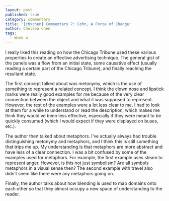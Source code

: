 ```yaml
---
layout: post
published: true
category: commentary
title: '[chxchen] Commentary 7: Cohn, A Force of Change'
author: Chelsea Chen
tags:
  - Week 4
---
```

I really liked this reading on how the Chicago Tribune used these various properties to create an effective advertising technique. The general gist of the panels was a flow from an initial state, some causative effect (usually reading a certain part of the Chicago Tribune), and finally reaching the resultant state.

The first concept talked about was metonymy, which is the use of something to represent a  related concept. I think the clown nose and lipstick marks were really good examples for me because of the very clear connection between the object and what it was supposed to represent. However, the rest of the examples were a lot less clear to me. I had to look at them for a while to understand or read the description, which makes me think they would’ve been less effective, especially if they were meant to be quickly consumed (which I would expect if they were displayed on buses, etc.).

The author then talked about metaphors. I’ve actually always had trouble distinguishing metonymy and metaphors, and I think this is still something that trips me up. My understanding is that metaphors are more abstract and have less of a clear connection. I was a bit confused by some of the examples used for metaphors. For example, the first example uses steam to represent anger. However, is this not just symbolism? Are all symbols metaphors in a visual sense then? The second example with travel also didn’t seem like there were any metaphors going on.

Finally, the author talks about how blending is used to map domains onto each other so that they almost occupy a new space of understanding to the reader.